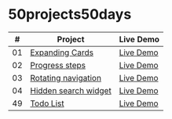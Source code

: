﻿# 50projects50days


|  #  | Project                                                                                          | Live Demo                                                                                         |
| :-: | ------------------------------------------------------------------------------------------------ | ------------------------------------------------------------------------------------------------- |
| 01  | [Expanding Cards](https://github.com/bayanghaben/50projects50days/tree/main/expanding-cards)     | [Live Demo](https://raw.githack.com/bayanghaben/50projects50days/main/expanding-cards/index.html) |
| 02  | [Progress steps](https://github.com/bayanghaben/50projects50days/tree/main/progress-steps)     | [Live Demo](https://raw.githack.com/bayanghaben/50projects50days/main/progress-steps/index.html) |
| 03  | [Rotating navigation](https://github.com/bayanghaben/50projects50days/blob/main/Rotating-navigation) | [Live Demo](https://raw.githack.com/bayanghaben/50projects50days/main/Rotating-navigation/index.html) |
| 04 | [Hidden search widget](https://github.com/bayanghaben/50projects50days/tree/main/Hidden%20search%20widget) | [Live Demo](https://raw.githack.com/bayanghaben/50projects50days/main/Hidden%20search%20widget/index.html) |
| 49  | [Todo List](https://github.com/bayanghaben/50projects50days/tree/main/todo-list)                 | [Live Demo](https://bayanghaben.github.io/todolist-day49/)                                        |

